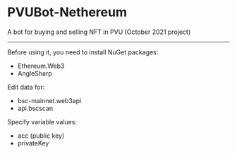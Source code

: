 # PVUBot-Nethereum
A bot for buying and selling NFT in PVU (October 2021 project)
____

Before using it, you need to install NuGet packages:
+ Ethereum.Web3
+ AngleSharp

Edit data for:
+ bsc-mainnet.web3api
+ api.bscscan

Specify variable values:
+ acc (public key)
+ privateKey
